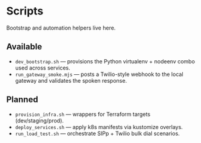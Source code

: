 # Scripts

Bootstrap and automation helpers live here.

## Available
- `dev_bootstrap.sh` — provisions the Python virtualenv + nodeenv combo used across services.
- `run_gateway_smoke.mjs` — posts a Twilio-style webhook to the local gateway and validates the spoken response.

## Planned
- `provision_infra.sh` — wrappers for Terraform targets (dev/staging/prod).
- `deploy_services.sh` — apply k8s manifests via kustomize overlays.
- `run_load_test.sh` — orchestrate SIPp + Twilio bulk dial scenarios.
